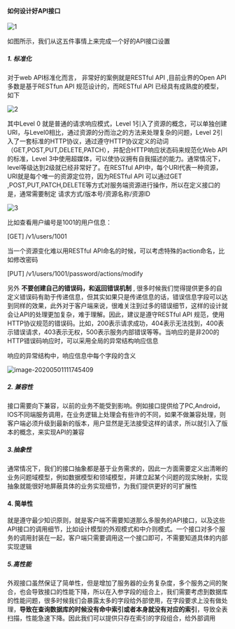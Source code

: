 #### 如何设计好API接口

![1](C:\software\知识体系图片\picture\200501\1.png)

如图所示，我们从这五件事情上来完成一个好的API接口设置

##### 1. 标准化

对于web API标准化而言， 非常好的案例就是RESTful API ,目前业界的Open API 多数是基于RESTfun API 规范设计的，而RESTful API 已经具有成熟度的模型，如下

![2](C:\software\知识体系图片\picture\200501\2.png)

其中Level 0 就是普通的请求响应模式，Level 1引入了资源的概念，可以单独创建URI，与Level0相比，通过资源的分而治之的方法来处理复杂的问题，Level 2引入了一套标准的HTTP协议，通过遵守HTTP协议定义的动词（GET,POST,PUT,DELETE,PATCH），并配合HTTP响应状态码来规范化Web API的标准，Level 3中使用超媒体，可以使协议拥有自我描述的能力。通常情况下，level等级达到2级就已经非常好了。在RESTful API中，每个URI代表一种资源，URI就是每个唯一的资源定位符，因为RESTful API 可以通过GET ,POST,PUT,PATCH,DELETE等方式对服务端资源进行操作，所以在定义接口的是，通常需要制定 请求方式/版本号/资源名称/资源ID

![3](C:\software\知识体系图片\picture\200501\3.png)

比如查看用户编号是1001的用户信息：	

 [GET]  /v1/users/1001	

当一个资源变化难以用RESTful API命名的时候，可以考虑特殊的action命名，比如修改密码	

[PUT]  /v1/users/1001/password/actions/modify

另外 **不要创建自己的错误码，和返回错误机制** , 很多时候我们觉得提供更多的自定义错误码有助于传递信息，但其实如果只是传递信息的话，错误信息字段可以达到同样的效果，此外对于客户端来说，很难关注到过多的错误细节，这样的设计就会让API的处理更加复杂，难于理解。因此，建议是遵守RESTful API 规范，使用HTTP协议规范的错误码。比如，200表示请求成功，404表示无法找到，400表示错误请求，403表示无权，500表示服务内部错误等等。当响应的是非200的HTTP错误码响应时，可以采用全局的异常结构响应信息

响应的异常结构中，响应信息中每个字段的含义

![image-20200501111745409](C:\Users\honva\AppData\Roaming\Typora\typora-user-images\image-20200501111745409.png)

##### 2. 兼容性

接口需要向下兼容，以前的业务不能受到影响。例如接口提供给了PC,Android，IOS不同端服务调用，在业务逻辑上处理会有些许的不同，如果不做兼容处理，则客户端必须升级到最新的版本，用户显然是无法接受这样的请求，所以就引入了版本的概念，来实现API的兼容

##### 3.抽象性

通常情况下，我们的接口抽象都是基于业务需求的，因此一方面需要定义出清晰的业务问题域模型，例如数据模型和领域模型，并建立起某个问题的现实映射，实现抽象就能很好地屏蔽具体的业务实现细节，为我们提供更好的可扩展性

#### 4. 简单性

就是遵守最少知识原则，就是客户端不需要知道那么多服务的API接口，以及这些API接口的调用细节，比如设计模型的外观模式和中介则模式。一个接口对多个服务的调用封装在一起，客户端只需要调用这一个接口即可，不需要知道具体的内部实现逻辑

##### 5.高性能

外观接口虽然保证了简单性，但是增加了服务器的业务复杂度，多个服务之间的聚合，也会导致接口的性能下降，所以在入参字段的组合上，我们需要考虑到数据库的性能问题，很多时候我们会暴露太多的字段给外部使用，在字段要求上没有做处理，**导致在查询数据库的时候没有命中索引或者本身就没有对应的索引**，导致全表扫描，性能急速下降。因此我们可以提供只存在索引的字段组合，给外部调用